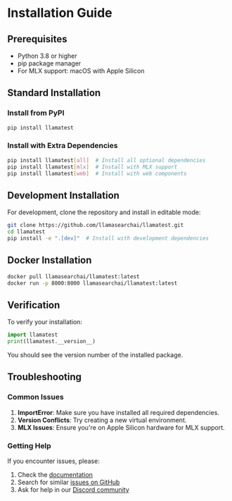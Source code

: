 # Installation Guide

## Prerequisites

- Python 3.8 or higher
- pip package manager
- For MLX support: macOS with Apple Silicon

## Standard Installation

### Install from PyPI

```bash
pip install llamatest
```

### Install with Extra Dependencies

```bash
pip install llamatest[all]  # Install all optional dependencies
pip install llamatest[mlx]  # Install with MLX support
pip install llamatest[web]  # Install with web components
```

## Development Installation

For development, clone the repository and install in editable mode:

```bash
git clone https://github.com/llamasearchai/llamatest.git
cd llamatest
pip install -e ".[dev]"  # Install with development dependencies
```

## Docker Installation

```bash
docker pull llamasearchai/llamatest:latest
docker run -p 8000:8000 llamasearchai/llamatest:latest
```

## Verification

To verify your installation:

```python
import llamatest
print(llamatest.__version__)
```

You should see the version number of the installed package.

## Troubleshooting

### Common Issues

1. **ImportError**: Make sure you have installed all required dependencies.
2. **Version Conflicts**: Try creating a new virtual environment.
3. **MLX Issues**: Ensure you're on Apple Silicon hardware for MLX support.

### Getting Help

If you encounter issues, please:

1. Check the [documentation](https://llamasearchai.github.io/llamatest/)
2. Search for similar [issues on GitHub](https://github.com/llamasearchai/llamatest/issues)
3. Ask for help in our [Discord community](https://discord.gg/llamasearch)
